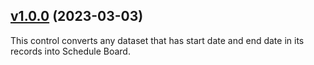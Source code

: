 ## [v1.0.0]( https://github.com/BeverCRM/PCF-ScheduleBoardView/releases/tag/v1.0.0) (2023-03-03)

This control converts any dataset that has start date and end date in its records into Schedule Board.
